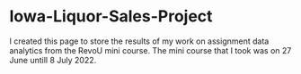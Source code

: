 # Iowa-Liquor-Sales-Project
I created this page to store the results of my work on assignment data analytics from the RevoU mini course. The mini course that I took was on 27 June untill 8 July 2022.
